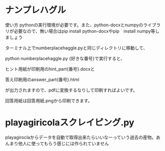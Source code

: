 # ナンプレハグル
使い方 
pythonの実行環境が必要です。また、python-docxとnumpyのライブラリが必要なので、無い場合はpip install python-docxやpip　install numpy等しましょう

ターミナル上でnumberplacehaggle.pyと同じディレクトリに移動して、

python numberplacehaggle.py {好きな番号}で実行すると、

ヒント用紙が印刷用のhint_part{番号}.docxと

答え印刷用のanswer_part{番号}.html

が出力されますので、pdfに変換するなりして印刷すればよいです。

回答用紙は回答用紙.pngから印刷できます。

# playagiricolaスクレイピング.py
playagiroclaからデータを自動で取得出来たらいいなーっていう過去の産物。あんまり他人に使ってもらう感じには作られていません
